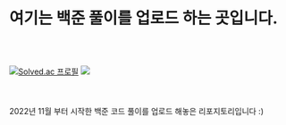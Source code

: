 # 여기는 백준 풀이를 업로드 하는 곳입니다.
<br>
<br>

[![Solved.ac
프로필](http://mazassumnida.wtf/api/v2/generate_badge?boj=mychan0926)](https://solved.ac/mychan0926) <img src="http://mazandi.herokuapp.com/api?handle=mychan0926&theme=cold"/>
<br>
<br>
<br>
<br>
2022년 11월 부터 시작한 백준 코드 풀이를 업로드 해놓은 리포지토리입니다 :)
